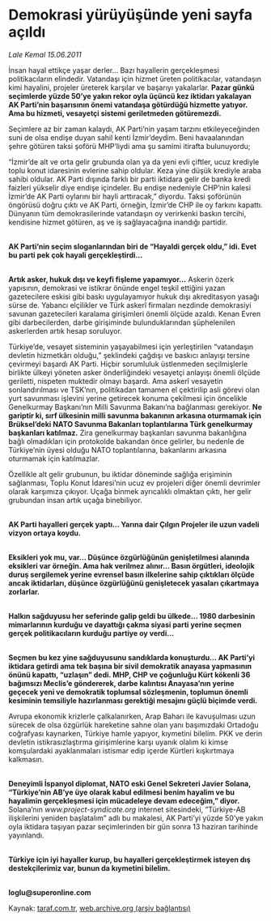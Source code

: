 # Demokrasi yürüyüşünde yeni sayfa açıldı

*Lale Kemal 15.06.2011*

<div class="yazi"><p>İnsan hayal ettikçe yaşar derler... Bazı hayallerin gerçekleşmesi politikacıların elindedir. Vatandaşı için hizmet üreten politikacılar, vatandaşın kimi hayalini, projeler üreterek karşılar ve başarıyı yakalarlar. <b>Pazar günkü seçimlerde yüzde 50’ye yakın rekor oyla üçüncü kez iktidarı yakalayan AK Parti’nin başarısının önemi vatandaşa götürdüğü hizmette yatıyor.</b> <b>Ama bu hizmeti, vesayetçi sistemi geriletmeden götüremezdi. </b></p>
<p>Seçimlere az bir zaman kalaydı, AK Parti’nin yaşam tarzını etkileyeceğinden suni de olsa endişe duyan sahil kenti İzmir’deydim. Beni havaalanından şehre götüren taksi şoförü MHP’liydi ama şu samimi itirafta bulunuyordu;</p>
<p>“İzmir’de alt ve orta gelir grubunda olan ya da yeni evli çiftler, ucuz krediyle toplu konut idaresinin evlerine sahip oldular. Keza yine düşük krediyle araba sahibi oldular. AK Parti dışında farklı bir parti iktidara gelir de banka kredi faizleri yükselir diye endişe içindeler. Bu endişe nedeniyle CHP’nin kalesi İzmir’de AK Parti oylarını bir hayli arttıracak,” diyordu. Taksi şoförünün öngörüsü doğru çıktı ve AK Parti, örneğin, İzmir’de CHP ile oy farkını kapattı. Dünyanın tüm demokrasilerinde vatandaşın oy verirkenki baskın tercihi, kendisine hizmet götüren, aş ve iş sağlayacağına inandığı partidir. </p>
<p><b><br/>AK Parti’nin seçim sloganlarından biri de “Hayaldi gerçek oldu,” idi. Evet bu parti pek çok hayali gerçekleştirdi...</b></p>
<p><b><br/>Artık asker, hukuk dışı ve keyfi fişleme yapamıyor</b><b>...</b> Askerin özerk yapısının, demokrasi ve istikrar önünde engel teşkil ettiğini yazan gazetecilere eskisi gibi baskı uygulayamıyor hukuk dışı akreditasyon yasağı sürse de. Yabancı elçilikler ve Türk askerî firmaları nezdinde demokrasiyi savunan gazetecileri karalama girişimleri önemli ölçüde azaldı. Kenan Evren gibi darbecilerden, darbe girişiminde bulunduklarından şüphelenilen askerlerden artık hesap soruluyor. </p>
<p>Türkiye’de, vesayet sisteminin yaşayabilmesi için yerleştirilen “vatandaşın devletin hizmetkârı olduğu,” şeklindeki çağdışı ve baskıcı anlayışı tersine çevirmeyi başardı AK Parti. Hiçbir sorumluluk üstlenmeden seçilmişlerle birlikte ülkeyi yöneten asker önderliğindeki vesayetçi anlayışı önemli ölçüde geriletti, nispeten muktedir olmayı başardı. Ama askerî vesayetin sonlandırılması ve TSK’nın, politikadan tamamen el çektirilip asli görevi olan yurt savunması işlevini yerine getirecek konuma çekilmesi için öncelikle Genelkurmay Başkanı’nın Milli Savunma Bakanı’na bağlanması gerekiyor. <b>Ne gariptir ki, sırf ülkesinin milli savunma bakanının arkasına oturmamak için Brüksel’deki NATO Savunma Bakanları toplantılarına Türk genelkurmay başkanları katılmaz.</b> Zira genelkurmay başkanları savunma bakanlığına bağlı olmadıkları için protokolde bakandan önce gelirler, bu nedenle de Türkiye’nin üyesi olduğu NATO toplantılarına, bakanlarını arkasına oturmamak için katılmazlar. </p>
<p>Özellikle alt gelir grubunun, bu iktidar döneminde sağlığa erişiminin sağlanması, Toplu Konut İdaresi’nin ucuz ev projeleri diğer önemli devrimler olarak karşımıza çıkıyor. Uçağa binmek ayrıcalıklı olmaktan çıktı, her gelir grubundan insan artık uçağa binebiliyor. </p>
<p><b><br/>AK Parti hayalleri gerçek yaptı... Yarına dair Çılgın Projeler ile uzun vadeli vizyon ortaya koydu. </b></p>
<p><b><br/>Eksikleri yok mu, var... Düşünce özgürlüğünün genişletilmesi alanında eksikleri var örneğin. Ama hak verilmez alınır... Basın örgütleri, ideolojik duruş sergilemek yerine evrensel basın ilkelerine sahip çıktıkları ölçüde ancak iktidarları, düşünce özgürlüğünü genişletecek yasaları çıkartmaya zorlarlar. </b></p>
<p><b><br/>Halkın sağduyusu her seferinde galip geldi bu ülkede... 1980 darbesinin mimarlarının kurduğu ve dayattığı çakma siyasi parti yerine seçmen gerçek politikacıların kurduğu partiye oy verdi...</b></p>
<p><b><br/>Seçmen bu kez yine sağduyusunu sandıklarda konuşturdu... AK Parti’yi iktidara getirdi ama tek başına bir sivil demokratik anayasa yapmasının önünü kapattı, “uzlaşın” dedi. MHP, CHP ve çoğunluğu Kürt kökenli 36 bağımsızı Meclis’e göndererek, darbe kalıntısı Anayasa’nın yerine geçecek yeni ve demokratik toplumsal sözleşmenin, toplumun önemli kesiminin temsiliyle hazırlanması gerektiği mesajını güçlü biçimde verdi. </b></p>
<p>Avrupa ekonomik krizlerle çalkalanırken, Arap Baharı ile kavuşulması uzun sürecek de olsa özgürlük hareketine sahne olan yanı başımızdaki Ortadoğu coğrafyası kaynarken, Türkiye hamle yapıyor, kıymetini bilelim. PKK ve derin devletin istikrasızlaştırma girişimlerine karşı uyanık olalım ki kimse komşulardaki ayaklanmaları istismar edip içerde Kürtleri kışkırtmaya kalkmasın. </p>
<p><b><br/>Deneyimli İspanyol diplomat, NATO eski Genel Sekreteri Javier Solana, “Türkiye’nin AB’ye üye olarak kabul edilmesi benim hayalim ve bu hayalimin gerçekleşmesi için mücadeleye devam edeceğim,” diyor.</b> Solana’nın <i>www.project-syndicate.org</i> internet sitesindeki, ”Türkiye-AB ilişkilerini yeniden başlatalım” adlı bu makalesi, AK Parti’yi yüzde 50’ye yakın oyla iktidara taşıyan pazar seçimlerinden bir gün sonra 13 haziran tarihinde yayınlandı.</p>
<p><b><br/>Türkiye için iyi hayaller kurup, bu hayalleri gerçekleştirmek isteyen dış destekçilerimiz var, bunun da kıymetini bilelim.</b></p>
<p><b><br/>loglu@superonline.com</b></p>
</div>

Kaynak: [taraf.com.tr](http://www.taraf.com.tr/lale-kemal/makale-demokrasi-yuruyusunde-yeni-sayfa-acildi.htm), [web.archive.org (arşiv bağlantısı)](http://web.archive.org/web/20130817040154/http://www.taraf.com.tr/lale-kemal/makale-demokrasi-yuruyusunde-yeni-sayfa-acildi.htm)
